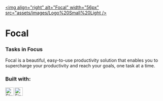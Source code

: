 [<img align="right" alt="Focal" width="56px" src="assets/images/Logo%20Small%20Light />][focal]
<h1>Focal</h1>

### Tasks in Focus
Focal is a beautiful, easy-to-use productivity solution that enables you to supercharge your productivity and reach your goals, one task at a time.

### Built with:
<img align="left" alt="Flutter" width="26px" src="https://img.icons8.com/color/48/000000/flutter.png" />
<img align="left" alt="Firebase" width="26px" src="https://img.icons8.com/color/48/000000/firebase.png" />

[focal]: https://getfocal.app
